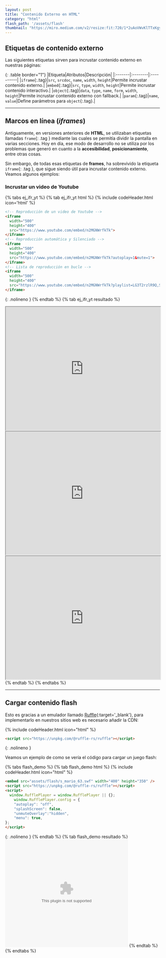 ```yaml
---
layout: post
title: "Contenido Externo en HTML"
category: "html"
flash_path: '/assets/flash'
thumbnail: "https://miro.medium.com/v2/resize:fit:720/1*2uAoVWvKlTTxKgywfoeg6w.png"
---
```



## Etiquetas de contenido externo

Las siguientes etiquetas sirven para incrustar contenido externo en nuestras páginas:

<div class="table-responsive" markdown="1">

{: .table border="1"}
|Etiqueta|Atributos|Descripción|
|:-------|:--------|:----------|
|`iframe`{:.tag}|`src`, `srcdoc`, `name`, `width`, `height`|Permite incrustar contenido externo.|
|`embed`{:.tag}|`src`, `type`, `width`, `height`|Permite incrustar contenido interactivo.|
|`object`{:.tag}|`data`, `type`, `name`, `form`, `width`, `height`|Permite incrustar contenido externo con fallback.|
|`param`{:.tag}|`name`, `value`|Define parámetros para `object`{:.tag}.|

</div>

---

## Marcos en línea (*iframes*)

Antiguamente, en versiones anteriores de **HTML**, se utilizaban etiquetas llamadas `frame`{: .tag } mediante las cuales se permitía dividir la pantalla en varias secciones. Hoy en día, ese modo de desarrollo no se utiliza por los problemas que generó en cuanto a la **accesibilidad**, **posicionamiento**, entre otras cosas.

Sin embargo, de todas esas etiquetas de **frames**, ha sobrevivido la etiqueta `iframe`{: .tag }, que sigue siendo útil para incrustar contenido externo. Veamos algunos ejemplos:

### Incrustar un video de Youtube


{% tabs ej_ifr_yt %}
{% tab ej_ifr_yt html %}
{% include codeHeader.html icon='html' %}
```html
<!-- Reproducción de un video de Youtube -->
<iframe
  width="500"
  height="400"
  src="https://www.youtube.com/embed/n2MGNWrfkTk">
</iframe>
<!-- Reproducción automática y Silenciado -->
<iframe 
  width="500" 
  height="400"
  src="https://www.youtube.com/embed/n2MGNWrfkTk?autoplay=1&mute=1">
</iframe>
<!-- Lista de reproducción en bucle -->
<iframe 
  width="500" 
  height="400"
  src="https://www.youtube.com/embed/n2MGNWrfkTk?playlist=LG3T2rzlR9Q,SLBKRZszn4k&loop=1">
</iframe>
```
{: .nolineno }
{% endtab %}
{% tab ej_ifr_yt resultado %}
<!-- Reproducción de un video de Youtube -->
<iframe
  width="100%"
  height="400"
  src="https://www.youtube.com/embed/n2MGNWrfkTk">
</iframe>
<br>
<iframe 
  width="100%" 
  height="400"
  src="https://www.youtube.com/embed/n2MGNWrfkTk?autoplay=1&mute=1">
</iframe>
<br>
<iframe 
  width="100%" 
  height="400"
  src="https://www.youtube.com/embed/n2MGNWrfkTk?playlist=LG3T2rzlR9Q,SLBKRZszn4k&loop=1">
</iframe>
{% endtab %}
{% endtabs %}

---

## Cargar contenido flash

Esto es gracias a un emulador llamado [Ruffle](https://ruffle.rs/){:target='_blank'}, para implementarlo en nuestros sitios web es necesario añadir la CDN:

{% include codeHeader.html icon="html" %}
```html
<script src="https://unpkg.com/@ruffle-rs/ruffle"></script>
```
{: .nolineno }


Veamos un ejemplo de como se vería el código para cargar un juego flash:

{% tabs flash_demo %}
{% tab flash_demo html %}
{% include codeHeader.html icon="html" %}
```html
<embed src="assets/flash/s_mario_63.swf" width="400" height="350" />
<script src="https://unpkg.com/@ruffle-rs/ruffle"></script>
<script>
  window.RufflePlayer = window.RufflePlayer || {};
    window.RufflePlayer.config = {
    "autoplay": "off", 
    "splashScreen": false, 
    "unmuteOverlay":"hidden",
    "menu": true,
};
</script>
```
{: .nolineno }
{% endtab %}
{% tab flash_demo resultado %}
<embed src="{{ page.flash_path | relative_url }}/s_mario_63.swf" width="400" height="350" />
{% endtab %}
{% endtabs %}


<script src="https://unpkg.com/@ruffle-rs/ruffle"></script>
<script>
  window.RufflePlayer = window.RufflePlayer || {};
    window.RufflePlayer.config = {
    "autoplay": "off", 
    "splashScreen": false, 
    "unmuteOverlay":"hidden",
    "menu": true,
};
</script>


